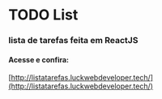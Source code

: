 # TODO List

### lista de tarefas feita em ReactJS

#### Acesse e confira:
[http://listatarefas.luckwebdeveloper.tech/](http://listatarefas.luckwebdeveloper.tech/)
